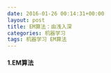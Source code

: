 ```yaml
---
date: 2016-01-26 00:14:31+00:00
layout: post
title: EM算法：由浅入深
categories: 机器学习
tags: 机器学习 EM算法
---
```


#### 1.EM算法